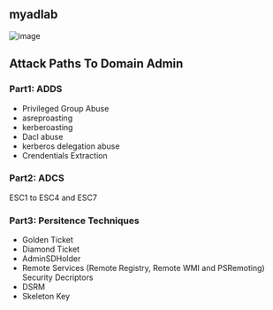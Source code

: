 ## myadlab
![image](https://github.com/user-attachments/assets/c7dd04b6-4dbb-4411-8ee9-58251386f91f)<br>

## Attack Paths To Domain Admin

### Part1: ADDS
- Privileged Group Abuse
- asreproasting
- kerberoasting
- Dacl abuse
- kerberos delegation abuse
- Crendentials Extraction

### Part2: ADCS
ESC1 to ESC4 and ESC7

### Part3: Persitence Techniques
- Golden Ticket
- Diamond Ticket
- AdminSDHolder
- Remote Services (Remote Registry, Remote WMI and PSRemoting) Security Decriptors
- DSRM
- Skeleton Key
